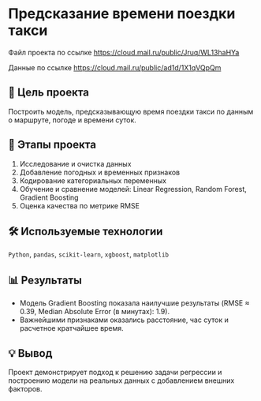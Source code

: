 # Предсказание времени поездки такси

Файл проекта по ссылке https://cloud.mail.ru/public/Jruq/WL13haHYa

Данные по ссылке https://cloud.mail.ru/public/ad1d/1X1qVQpQm

## 🎯 Цель проекта
Построить модель, предсказывающую время поездки такси по данным о маршруте, погоде и времени суток.

## 🧩 Этапы проекта
1. Исследование и очистка данных  
2. Добавление погодных и временных признаков  
3. Кодирование категориальных переменных  
4. Обучение и сравнение моделей: Linear Regression, Random Forest, Gradient Boosting  
5. Оценка качества по метрике RMSE

## 🛠 Используемые технологии
`Python`, `pandas`, `scikit-learn`, `xgboost`, `matplotlib`

## 📊 Результаты
- Модель Gradient Boosting показала наилучшие результаты (RMSE ≈ 0.39, Median Absolute Error (в минутах): 1.9).  
- Важнейшими признаками оказались расстояние, час суток и расчетное кратчайшее время.

## 💡 Вывод
Проект демонстрирует подход к решению задачи регрессии и построению модели на реальных данных с добавлением внешних факторов.

